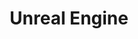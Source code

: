 ---
layout: tag-list
type: tag
title: Unreal Engine
slug: unreal engine
category: study
sidebar: false
description: >
    unreal engine
---